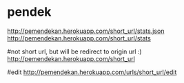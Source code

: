 # pendek
http://pemendekan.herokuapp.com/short_url/stats.json
http://pemendekan.herokuapp.com/short_url/stats

#not short url, but will be redirect to origin url :)
http://pemendekan.herokuapp.com/short_url  

#edit
http://pemendekan.herokuapp.com/urls/short_url/edit